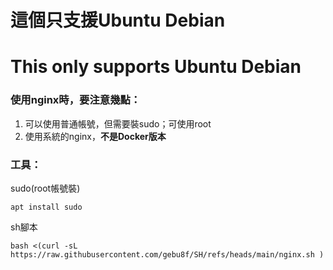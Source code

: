 # 這個只支援Ubuntu Debian
# This only supports Ubuntu Debian
### 使用nginx時，要注意幾點：
1. 可以使用普通帳號，但需要裝sudo；可使用root
2. 使用系統的nginx，**不是Docker版本**
### 工具：
sudo(root帳號裝)
```text
apt install sudo
```
sh腳本
```text
bash <(curl -sL https://raw.githubusercontent.com/gebu8f/SH/refs/heads/main/nginx.sh )
```
